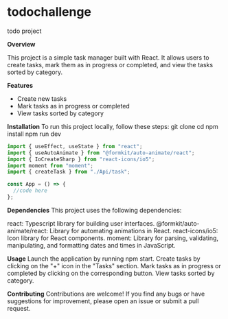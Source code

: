 # todochallenge
todo project

**Overview**

This project is a simple task manager built with React. It allows users to create tasks, mark them as in progress or completed, and view the tasks sorted by category.

**Features**

- Create new tasks
- Mark tasks as in progress or completed
- View tasks sorted by category
  
**Installation**
To run this project locally, follow these steps:
git clone <repository-url>
cd <project-directory>
npm install
npm run dev

```Typescript
import { useEffect, useState } from "react";
import { useAutoAnimate } from "@formkit/auto-animate/react";
import { IoCreateSharp } from "react-icons/io5";
import moment from "moment";
import { createTask } from "./Api/task";

const App = () => {
  //code here
};
```

**Dependencies**
This project uses the following dependencies:

react: Typescript library for building user interfaces.
@formkit/auto-animate/react: Library for automating animations in React.
react-icons/io5: Icon library for React components.
moment: Library for parsing, validating, manipulating, and formatting dates and times in JavaScript.

**Usage**
Launch the application by running npm start.
Create tasks by clicking on the "+" icon in the "Tasks" section.
Mark tasks as in progress or completed by clicking on the corresponding button.
View tasks sorted by category.

**Contributing**
Contributions are welcome! If you find any bugs or have suggestions for improvement, please open an issue or submit a pull request.
  
